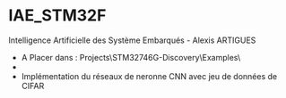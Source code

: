 # IAE_STM32F
Intelligence Artificielle des  Système Embarqués - Alexis ARTIGUES
- A Placer dans : Projects\STM32746G-Discovery\Examples\
- 
- Implémentation du réseaux de neronne CNN avec jeu de données de CIFAR
